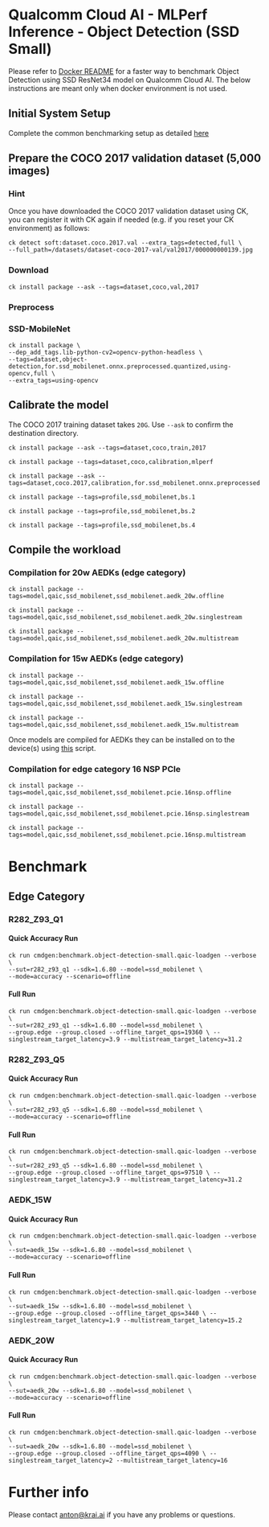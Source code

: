 # Qualcomm Cloud AI - MLPerf Inference - Object Detection (SSD Small)

Please refer to [Docker README](https://github.com/krai/ck-qaic/blob/main/docker/ssd-mobilenet/README.md) for a faster way to benchmark Object Detection using SSD ResNet34 model on Qualcomm Cloud AI. The below instructions are meant only when docker environment is not used. 

## Initial System Setup

Complete the common benchmarking setup as detailed [here](https://github.com/krai/ck-qaic/blob/main/program/README.md)



<a name="prepare_coco"></a>
## Prepare the COCO 2017 validation dataset (5,000 images)

### Hint
Once you have downloaded the COCO 2017 validation dataset using CK, you can register it with CK again if needed (e.g. if you reset your CK environment) as follows:
```
ck detect soft:dataset.coco.2017.val --extra_tags=detected,full \
--full_path=/datasets/dataset-coco-2017-val/val2017/000000000139.jpg
```

<a name="prepare_coco_download"></a>
###  Download

```
ck install package --ask --tags=dataset,coco,val,2017
```


<a name="prepare_coco_preprocess"></a>
### Preprocess


<a name="prepare_coco_preprocess_ssd_mobilenet"></a>
### SSD-MobileNet

```
ck install package \
--dep_add_tags.lib-python-cv2=opencv-python-headless \
--tags=dataset,object-detection,for.ssd_mobilenet.onnx.preprocessed.quantized,using-opencv,full \
--extra_tags=using-opencv
```

<a name="prepare_workload_calibrate"></a>
## Calibrate the model

The COCO 2017 training dataset takes `20G`. Use `--ask` to confirm the destination directory.

```
ck install package --ask --tags=dataset,coco,train,2017
```
```
ck install package --tags=dataset,coco,calibration,mlperf
```

```
ck install package --ask --tags=dataset,coco.2017,calibration,for.ssd_mobilenet.onnx.preprocessed
```
```
ck install package --tags=profile,ssd_mobilenet,bs.1
```
```
ck install package --tags=profile,ssd_mobilenet,bs.2
```
```
ck install package --tags=profile,ssd_mobilenet,bs.4
```



<a name="prepare_workload_compile"></a>
## Compile the workload

### Compilation for 20w AEDKs (edge category)
```
ck install package --tags=model,qaic,ssd_mobilenet,ssd_mobilenet.aedk_20w.offline
```
```
ck install package --tags=model,qaic,ssd_mobilenet,ssd_mobilenet.aedk_20w.singlestream
```
```
ck install package --tags=model,qaic,ssd_mobilenet,ssd_mobilenet.aedk_20w.multistream
```
### Compilation for 15w AEDKs (edge category)
```
ck install package --tags=model,qaic,ssd_mobilenet,ssd_mobilenet.aedk_15w.offline
```
```
ck install package --tags=model,qaic,ssd_mobilenet,ssd_mobilenet.aedk_15w.singlestream
```
```
ck install package --tags=model,qaic,ssd_mobilenet,ssd_mobilenet.aedk_15w.multistream
```
Once models are compiled for AEDKs they can be installed on to the device(s) using [this](https://github.com/krai/ck-qaic/tree/main/script/setup.aedk#hr-compile-the-models-and-copy-to-the-device) script.

### Compilation for edge category 16 NSP PCIe
```
ck install package --tags=model,qaic,ssd_mobilenet,ssd_mobilenet.pcie.16nsp.offline
```
```
ck install package --tags=model,qaic,ssd_mobilenet,ssd_mobilenet.pcie.16nsp.singlestream
```
```
ck install package --tags=model,qaic,ssd_mobilenet,ssd_mobilenet.pcie.16nsp.multistream
```


# Benchmark

## Edge Category
### R282_Z93_Q1

#### Quick Accuracy Run
```
ck run cmdgen:benchmark.object-detection-small.qaic-loadgen --verbose \
--sut=r282_z93_q1 --sdk=1.6.80 --model=ssd_mobilenet \
--mode=accuracy --scenario=offline 
```
#### Full Run
```
ck run cmdgen:benchmark.object-detection-small.qaic-loadgen --verbose \
--sut=r282_z93_q1 --sdk=1.6.80 --model=ssd_mobilenet \
--group.edge --group.closed --offline_target_qps=19360 \ --singlestream_target_latency=3.9 --multistream_target_latency=31.2
```

### R282_Z93_Q5 
#### Quick Accuracy Run
```
ck run cmdgen:benchmark.object-detection-small.qaic-loadgen --verbose \
--sut=r282_z93_q5 --sdk=1.6.80 --model=ssd_mobilenet \
--mode=accuracy --scenario=offline
```
#### Full Run
```
ck run cmdgen:benchmark.object-detection-small.qaic-loadgen --verbose \
--sut=r282_z93_q5 --sdk=1.6.80 --model=ssd_mobilenet \
--group.edge --group.closed --offline_target_qps=97510 \ --singlestream_target_latency=3.9 --multistream_target_latency=31.2
```

### AEDK_15W
#### Quick Accuracy Run
```
ck run cmdgen:benchmark.object-detection-small.qaic-loadgen --verbose \
--sut=aedk_15w --sdk=1.6.80 --model=ssd_mobilenet \
--mode=accuracy --scenario=offline 
```
#### Full Run
```
ck run cmdgen:benchmark.object-detection-small.qaic-loadgen --verbose \
--sut=aedk_15w --sdk=1.6.80 --model=ssd_mobilenet \
--group.edge --group.closed --offline_target_qps=3440 \ --singlestream_target_latency=1.9 --multistream_target_latency=15.2
```

### AEDK_20W
#### Quick Accuracy Run
```
ck run cmdgen:benchmark.object-detection-small.qaic-loadgen --verbose \
--sut=aedk_20w --sdk=1.6.80 --model=ssd_mobilenet \
--mode=accuracy --scenario=offline
```
#### Full Run
```
ck run cmdgen:benchmark.object-detection-small.qaic-loadgen --verbose \
--sut=aedk_20w --sdk=1.6.80 --model=ssd_mobilenet \
--group.edge --group.closed --offline_target_qps=4090 \ --singlestream_target_latency=2 --multistream_target_latency=16
```

<a name="info"></a>
# Further info

Please contact anton@krai.ai if you have any problems or questions.
